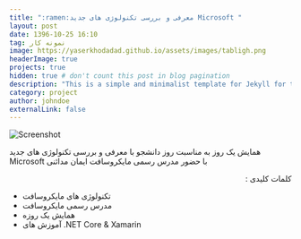 ```yaml
---
title: ":ramen:معرفی و بررسی تکنولوژی های جدید Microsoft "
layout: post
date: 1396-10-25 16:10
tag: نمونه کار 
image: https://yaserkhodadad.github.io/assets/images/tabligh.png
headerImage: true
projects: true
hidden: true # don't count this post in blog pagination
description: "This is a simple and minimalist template for Jekyll for those who likes to eat noodles."
category: project
author: johndoe
externalLink: false
---
```


![Screenshot](https://yaserkhodadad.github.io/assets/port/p12.png)


<p style="direction:rtl">

همایش یک روز به مناسبت روز دانشجو با معرفی و بررسی تکنولوژی های جدید Microsoft  با حضور مدرس رسمی مایکروسافت ایمان مدائنی
</p>

<p style="direction:rtl">
کلمات کلیدی :<br/>

-  تکنولوژی های مایکروسافت <br/>
-  مدرس رسمی مایکروسافت <br/>
-  همایش یک روزه  <br/>
- آموزش های .NET Core & Xamarin <br/>

</p>
